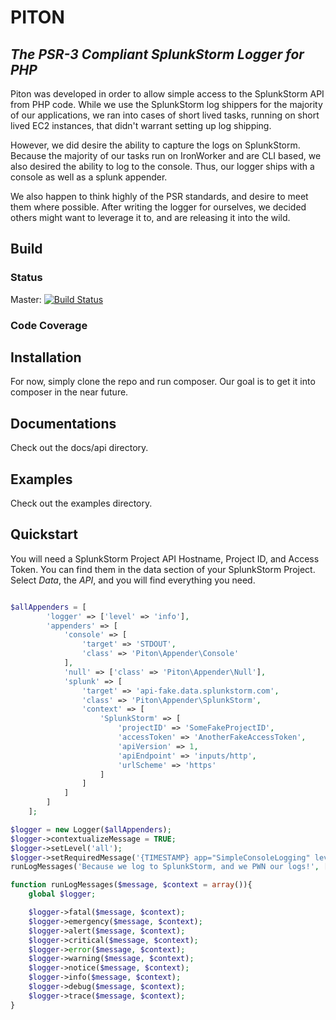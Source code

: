 # PITON
## _The PSR-3 Compliant SplunkStorm Logger for PHP_

Piton was developed in order to allow simple access to the SplunkStorm API from PHP code. While we use the SplunkStorm log shippers for the majority of our applications, we ran into cases of short lived tasks, running on short lived EC2 instances, that didn't warrant setting up log shipping.

However, we did desire the ability to capture the logs on SplunkStorm. Because the majority of our tasks run on IronWorker and are CLI based, we also desired the ability to log to the console. Thus, our logger ships with a console as well as a splunk appender.

We also happen to think highly of the PSR standards, and desire to meet them where possible. After writing the logger for ourselves, we decided others might want to leverage it to, and are releasing it into the wild.

## Build
### Status
Master: [![Build Status](https://travis-ci.org/stechstudio/Piton.svg?branch=master)](https://travis-ci.org/stechstudio/Piton)
### Code Coverage

## Installation
For now, simply clone the repo and run composer. Our goal is to get it into composer in the near future.

## Documentations
Check out the docs/api directory.

## Examples
Check out the examples directory.

## Quickstart
You will need a SplunkStorm Project API Hostname, Project ID, and Access Token. You can find them in the data section of your SplunkStorm Project. Select _Data_, the _API_, and you will find everything you need.
```php

$allAppenders = [
        'logger' => ['level' => 'info'],
        'appenders' => [
            'console' => [
                'target' => 'STDOUT',
                'class' => 'Piton\Appender\Console'
            ],
            'null' => ['class' => 'Piton\Appender\Null'],
            'splunk' => [
                'target' => 'api-fake.data.splunkstorm.com',
                'class' => 'Piton\Appender\SplunkStorm',
                'context' => [
                    'SplunkStorm' => [
                        'projectID' => 'SomeFakeProjectID',
                        'accessToken' => 'AnotherFakeAccessToken',
                        'apiVersion' => 1,
                        'apiEndpoint' => 'inputs/http',
                        'urlScheme' => 'https'
                    ]
                ]
            ]
        ]
    ];

$logger = new Logger($allAppenders);
$logger->contextualizeMessage = TRUE;
$logger->setLevel('all');
$logger->setRequiredMessage('{TIMESTAMP} app="SimpleConsoleLogging" level="{LOGLEVEL}" file="{file}" line={line} class="{class}" msg="{MESSAGE}" ');
runLogMessages('Because we log to SplunkStorm, and we PWN our logs!', ['file'=>__FILE__,'class'=>__CLASS__, 'line'=>__LINE__]);

function runLogMessages($message, $context = array()){
    global $logger;

    $logger->fatal($message, $context);
    $logger->emergency($message, $context);
    $logger->alert($message, $context);
    $logger->critical($message, $context);
    $logger->error($message, $context);
    $logger->warning($message, $context);
    $logger->notice($message, $context);
    $logger->info($message, $context);
    $logger->debug($message, $context);
    $logger->trace($message, $context);
}
```
